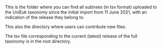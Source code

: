This is the folder where you can find all subtrees (in tsv format) uploaded to the UniEuk taxonomy since the initial import from 11 June 2021, with an indication of the release they belong to.

This also the directory where users can contribute new files.

The tsv file corresponding to the current (latest) release of the full taxonomy is in the root directory.
